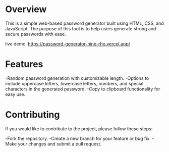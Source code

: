 
<h1>Overview</h1>
This is a simple web-based password generator built using HTML, CSS, and JavaScript. The purpose of this tool is to help users generate strong and secure passwords with ease.

live demo: https://password-generator-nine-rho.vercel.app/

<h1>Features</h1>
-Random password generation with customizable length.
-Options to include uppercase letters, lowercase letters, numbers, and special characters in the generated password.
-Copy to clipboard functionality for easy use.

<h1>Contributing</h1>
If you would like to contribute to the project, please follow these steps:

-Fork the repository.
-Create a new branch for your feature or bug fix.
-Make your changes and submit a pull request.
